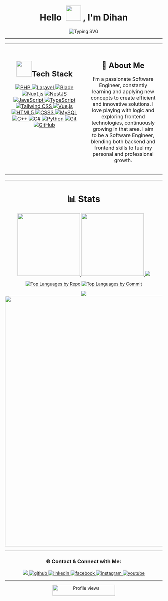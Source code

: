 <h1 align="center">Hello &nbsp;<a href="https://avipatilweb.ml/"><img src="https://github.com/KenanGain/KenanGain/blob/main/icons/wave.gif" width="48"></a> , I'm Dihan</h1>
<p align="center">
<img src="https://readme-typing-svg.herokuapp.com?font=Fira+Code&pause=10&color=9400D3&center=true&vCenter=true&width=435&lines=Developer;Gamer;Streamer;Photographer;Editor;" alt="Typing SVG" />
</p>

<hr>
<div align="center">
  <table style="width: 100%; border-collapse: collapse;">
    <tr>
      <td style="width: 50%; vertical-align: top; padding: 20px;">
        <h2 align="center"><img src="https://media2.giphy.com/media/QssGEmpkyEOhBCb7e1/giphy.gif?cid=ecf05e47a0n3gi1bfqntqmob8g9aid1oyj2wr3ds3mg700bl&rid=giphy.gif" width="50px" height="50px">Tech Stack</h2>
        <p align="center">
          <a href="https://www.php.net/">
            <img src="https://img.shields.io/badge/PHP-777BB4?style=for-the-badge&logo=php&logoColor=white" alt="PHP" />
          </a>
          <a href="https://laravel.com/">
            <img src="https://img.shields.io/badge/Laravel-F2A9B7?style=for-the-badge&logo=laravel&logoColor=white" alt="Laravel" />
          </a>
          <a href="https://laravel.com/docs/9.x/blade">
            <img src="https://img.shields.io/badge/Blade-FF8C00?style=for-the-badge&logo=laravel&logoColor=white" alt="Blade" />
          </a>
          <a href="https://nuxtjs.org/">
            <img src="https://img.shields.io/badge/Nuxt.js-00DC82?style=for-the-badge&logo=nuxt.js&logoColor=white" alt="Nuxt.js" />
          </a>
          <a href="https://nestjs.com/">
            <img src="https://img.shields.io/badge/NestJS-E0234E?style=for-the-badge&logo=nestjs&logoColor=white" alt="NestJS" />
          </a>
          <a href="https://www.javascript.com/">
            <img src="https://img.shields.io/badge/JavaScript-F7DF1E?style=for-the-badge&logo=javascript&logoColor=black" alt="JavaScript" />
          </a>
          <a href="https://www.typescriptlang.org/">
            <img src="https://img.shields.io/badge/TypeScript-3178C6?style=for-the-badge&logo=typescript&logoColor=white" alt="TypeScript" />
          </a>
          <a href="https://tailwindcss.com/">
            <img src="https://img.shields.io/badge/Tailwind%20CSS-38B2AC?style=for-the-badge&logo=tailwind-css&logoColor=white" alt="Tailwind CSS" />
          </a>
          <a href="https://vuejs.org/">
            <img src="https://img.shields.io/badge/Vue.js-4FC08D?style=for-the-badge&logo=vue.js&logoColor=white" alt="Vue.js" />
          </a>
          <a href="https://html.spec.whatwg.org/">
            <img src="https://img.shields.io/badge/HTML5-E34F26?style=for-the-badge&logo=html5&logoColor=white" alt="HTML5" />
          </a>
          <a href="https://www.w3.org/Style/CSS/">
            <img src="https://img.shields.io/badge/CSS3-1572B6?style=for-the-badge&logo=css3&logoColor=white" alt="CSS3" />
          </a>
          <a href="https://www.mysql.com/">
            <img src="https://img.shields.io/badge/MySQL-4479A1?style=for-the-badge&logo=mysql&logoColor=white" alt="MySQL" />
          </a>
          <a href="https://isocpp.org/">
            <img src="https://img.shields.io/badge/C++-00599C?style=for-the-badge&logo=c%2B%2B&logoColor=white" alt="C++" />
          </a>
          <a href="https://docs.microsoft.com/en-us/dotnet/csharp/">
            <img src="https://img.shields.io/badge/C%23-239120?style=for-the-badge&logo=csharp&logoColor=white" alt="C#" />
          </a>
          <a href="https://www.python.org/">
            <img src="https://img.shields.io/badge/Python-3776AB?style=for-the-badge&logo=python&logoColor=white" alt="Python" />
          </a>
          <a href="https://git-scm.com/">
            <img src="https://img.shields.io/badge/Git-F05032?style=for-the-badge&logo=git&logoColor=white" alt="Git" />
          </a>
          <a href="https://github.com/">
            <img src="https://img.shields.io/badge/GitHub-181717?style=for-the-badge&logo=github&logoColor=white" alt="GitHub" />
          </a>
        </p>
      </td>
      <td style="width: 50%; vertical-align: top; padding: 20px;">
        <h2 align="center">🚀 About Me</h2>
        <p align="center">
          I’m a passionate Software Engineer, constantly learning and applying new concepts to create efficient and innovative solutions. I love playing with logic and exploring frontend technologies, continuously growing in that area. I aim to be a Software Engineer,                 blending both backend and frontend skills to fuel my personal and professional growth.
        </p>
      </td>
    </tr>
  </table>
</div>

<hr>

<h1 align="center">📊 Stats</h1>

<p align="center">
<a href="https://github.com/Rafeeuzzaman-Dihan">
  <img height="200em" src="https://github-readme-stats-eight-theta.vercel.app/api?username=Rafeeuzzaman-Dihan&show_icons=true&theme=algolia&include_all_commits=true&count_private=true"/>
  <img height="200em" src="https://github-readme-stats-eight-theta.vercel.app/api/top-langs/?username=Rafeeuzzaman-Dihan&layout=compact&langs_count=30&theme=algolia&count_private=true"/>
  <img src="https://github-readme-stats.vercel.app/api/wakatime?username=dihan&langs_count=10&theme=algolia&custom_title=Coding%20Times%20(since%20January%2024%20,%202025)"/>
</a>
</p>

<p align="center">
<a href="https://github.com/Rafeeuzzaman-Dihan">
  <img src="https://github-profile-summary-cards.vercel.app/api/cards/repos-per-language?username=Rafeeuzzaman-Dihan&theme=algolia&hide_border=true" alt="Top Languages by Repo" />
  <img src="https://github-profile-summary-cards.vercel.app/api/cards/most-commit-language?username=Rafeeuzzaman-Dihan&theme=algolia&hide_border=true" alt="Top Languages by Commit" />
</a>
</p>

<div align="center">
  <img src="https://streak-stats.demolab.com/?user=Rafeeuzzaman-Dihan&theme=algolia" />
  <img width="800" src="https://github-profile-summary-cards.vercel.app/api/cards/profile-details?username=Rafeeuzzaman-Dihan&theme=algolia&hide_border=true">
</div>

<hr>

<h3 align="center">🌐 Contact & Connect with Me:</h3>

<div align="center">
  <a href="mailto:rafeeuzzamandihan@gmail.com">
    <img src="https://img.shields.io/badge/Gmail-D14836?style=for-the-badge&logo=gmail&logoColor=white"/>
  </a>
  <a href="https://github.com/Rafeeuzzaman-Dihan" target="_blank">
    <img src="https://img.shields.io/badge/github-%2324292e.svg?&style=for-the-badge&logo=github&logoColor=white" alt="github" />
  </a>
  <a href="https://www.linkedin.com/in/rafeeuzzaman-dihan/" target="_blank">
    <img src="https://img.shields.io/badge/linkedin-%231E77B5.svg?&style=for-the-badge&logo=linkedin&logoColor=white" alt="linkedin" />
  </a>
  <a href="https://www.facebook.com/rafeeuzzamandihan/" target="_blank">
    <img src="https://img.shields.io/badge/facebook-%234E5D94.svg?&style=for-the-badge&logo=facebook&logoColor=white" alt="facebook" />
  </a>
  <a href="https://www.instagram.com/rz.dihan" target="_blank">
    <img src="https://img.shields.io/badge/instagram-%23E4405F.svg?&style=for-the-badge&logo=instagram&logoColor=white" alt="instagram" />
  </a>
  <a href="https://www.youtube.com/@ViRUStheRAGE" target="_blank">
    <img src="https://img.shields.io/badge/youtube-%23FF0000.svg?&style=for-the-badge&logo=youtube&logoColor=white" alt="youtube" />
  </a>
</div>

<hr>

<p align="center">
  <img src="https://komarev.com/ghpvc/?username=Rafeeuzzaman-Dihan&color=blue&style=flat-square&label=Profile+Views" alt="Profile views" width="200" height="35">
</p>

